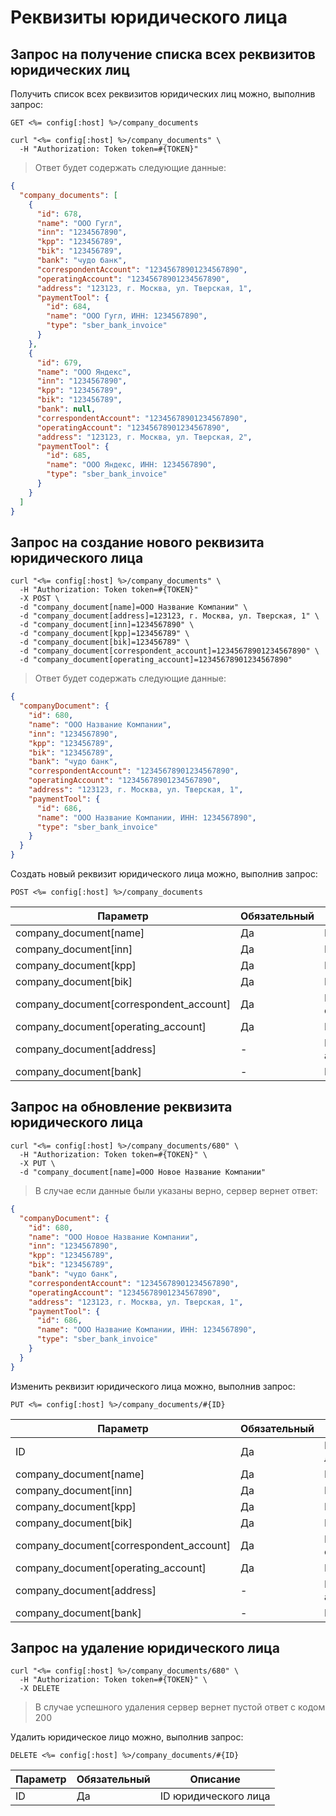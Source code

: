 # Реквизиты юридического лица

## Запрос на получение списка всех реквизитов юридических лиц

Получить список всех реквизитов юридических лиц можно, выполнив запрос:

`GET <%= config[:host] %>/company_documents`

```shell
curl "<%= config[:host] %>/company_documents" \
  -H "Authorization: Token token=#{TOKEN}"
```

> Ответ будет содержать следующие данные:

```json
{
  "company_documents": [
    {
      "id": 678,
      "name": "ООО Гугл",
      "inn": "1234567890",
      "kpp": "123456789",
      "bik": "123456789",
      "bank": "чудо банк",
      "correspondentAccount": "12345678901234567890",
      "operatingAccount": "12345678901234567890",
      "address": "123123, г. Москва, ул. Тверская, 1",
      "paymentTool": {
        "id": 684,
        "name": "ООО Гугл, ИНН: 1234567890",
        "type": "sber_bank_invoice"
      }
    },
    {
      "id": 679,
      "name": "ООО Яндекс",
      "inn": "1234567890",
      "kpp": "123456789",
      "bik": "123456789",
      "bank": null,
      "correspondentAccount": "12345678901234567890",
      "operatingAccount": "12345678901234567890",
      "address": "123123, г. Москва, ул. Тверская, 2",
      "paymentTool": {
        "id": 685,
        "name": "ООО Яндекс, ИНН: 1234567890",
        "type": "sber_bank_invoice"
      }
    }
  ]
}
```

## Запрос на создание нового реквизита юридического лица

```shell
curl "<%= config[:host] %>/company_documents" \
  -H "Authorization: Token token=#{TOKEN}"
  -X POST \
  -d "company_document[name]=ООО Название Компании" \
  -d "company_document[address]=123123, г. Москва, ул. Тверская, 1" \
  -d "company_document[inn]=1234567890" \
  -d "company_document[kpp]=123456789" \
  -d "company_document[bik]=123456789" \
  -d "company_document[correspondent_account]=12345678901234567890" \
  -d "company_document[operating_account]=12345678901234567890"
```

> Ответ будет содержать следующие данные:

```json
{
  "companyDocument": {
    "id": 680,
    "name": "ООО Название Компании",
    "inn": "1234567890",
    "kpp": "123456789",
    "bik": "123456789",
    "bank": "чудо банк",
    "correspondentAccount": "12345678901234567890",
    "operatingAccount": "12345678901234567890",
    "address": "123123, г. Москва, ул. Тверская, 1",
    "paymentTool": {
      "id": 686,
      "name": "ООО Название Компании, ИНН: 1234567890",
      "type": "sber_bank_invoice"
    }
  }
}
```

Создать новый реквизит юридического лица можно, выполнив запрос:

`POST <%= config[:host] %>/company_documents`

Параметр | Обязательный | Описание
--------- | ------- | -----------
company_document[name] | Да | Юридическое лицо
company_document[inn] | Да | ИНН
company_document[kpp] | Да | КПП
company_document[bik] | Да | БИК
company_document[correspondent_account] | Да | Корреспондентский счет
company_document[operating_account] | Да | Расчетный счет
company_document[address] | - | Юридическое адресс
company_document[bank] | - | Банк

## Запрос на обновление реквизита юридического лица

```shell
curl "<%= config[:host] %>/company_documents/680" \
  -H "Authorization: Token token=#{TOKEN}" \
  -X PUT \
  -d "company_document[name]=ООО Новое Название Компании"
```

> В случае если данные были указаны верно, сервер вернет ответ:

```json
{
  "companyDocument": {
    "id": 680,
    "name": "ООО Новое Название Компании",
    "inn": "1234567890",
    "kpp": "123456789",
    "bik": "123456789",
    "bank": "чудо банк",
    "correspondentAccount": "12345678901234567890",
    "operatingAccount": "12345678901234567890",
    "address": "123123, г. Москва, ул. Тверская, 1",
    "paymentTool": {
      "id": 686,
      "name": "ООО Название Компании, ИНН: 1234567890",
      "type": "sber_bank_invoice"
    }
  }
}
```

Изменить реквизит юридического лица можно, выполнив запрос:

`PUT <%= config[:host] %>/company_documents/#{ID}`

Параметр | Обязательный | Описание
--------- | ------- | -----------
ID | Да | ID юридического лица
company_document[name] | Да | Юридическое лицо
company_document[inn] | Да | ИНН
company_document[kpp] | Да | КПП
company_document[bik] | Да | БИК
company_document[correspondent_account] | Да | Корреспондентский счет
company_document[operating_account] | Да | Расчетный счет
company_document[address] | - | Юридическое адресс
company_document[bank] | - | Банк



## Запрос на удаление юридического лица

```shell
curl "<%= config[:host] %>/company_documents/680" \
  -H "Authorization: Token token=#{TOKEN}" \
  -X DELETE
```

> В случае успешного удаления сервер вернет пустой ответ с кодом 200

Удалить юридическое лицо можно, выполнив запрос:

`DELETE <%= config[:host] %>/company_documents/#{ID}`

Параметр | Обязательный | Описание
--------- | ------- | -----------
ID | Да | ID юридического лица
